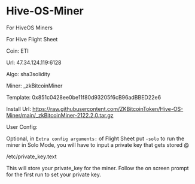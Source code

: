 # Hive-OS-Miner
For HiveOS Miners

For Hive Flight Sheet

Coin: ETI

Url: 47.34.124.119:6128

Algo: sha3solidity

Miner: _zkBitcoinMiner

Template: 0x851c0428ee0be11f80d93205f6cB96adBBED22e6

Install Url: https://raw.githubusercontent.com/ZKBitcoinToken/Hive-OS-Miner/main/_zkBitcoinMiner-2122.2.0.tar.gz

User Config: 


Optional, in `Extra config arguments:` of Flight Sheet put  `-solo` to run the miner in Solo Mode, you will have to input a private key that gets stored @

/etc/private_key.text

This will store your private_key for the miner.  Follow the on screen prompt for the first run to set your private key.
